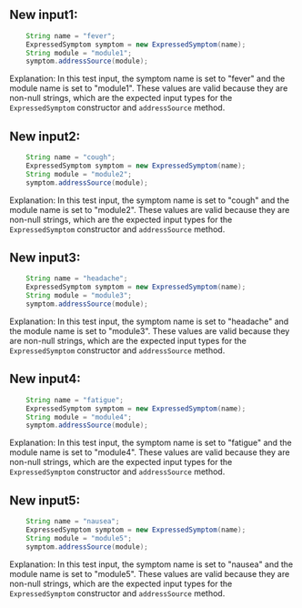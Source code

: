 ## New input1:
```java
    String name = "fever";
    ExpressedSymptom symptom = new ExpressedSymptom(name);
    String module = "module1";
    symptom.addressSource(module);
```
Explanation: In this test input, the symptom name is set to "fever" and the module name is set to "module1". These values are valid because they are non-null strings, which are the expected input types for the `ExpressedSymptom` constructor and `addressSource` method.

## New input2:
```java
    String name = "cough";
    ExpressedSymptom symptom = new ExpressedSymptom(name);
    String module = "module2";
    symptom.addressSource(module);
```
Explanation: In this test input, the symptom name is set to "cough" and the module name is set to "module2". These values are valid because they are non-null strings, which are the expected input types for the `ExpressedSymptom` constructor and `addressSource` method.

## New input3:
```java
    String name = "headache";
    ExpressedSymptom symptom = new ExpressedSymptom(name);
    String module = "module3";
    symptom.addressSource(module);
```
Explanation: In this test input, the symptom name is set to "headache" and the module name is set to "module3". These values are valid because they are non-null strings, which are the expected input types for the `ExpressedSymptom` constructor and `addressSource` method.

## New input4:
```java
    String name = "fatigue";
    ExpressedSymptom symptom = new ExpressedSymptom(name);
    String module = "module4";
    symptom.addressSource(module);
```
Explanation: In this test input, the symptom name is set to "fatigue" and the module name is set to "module4". These values are valid because they are non-null strings, which are the expected input types for the `ExpressedSymptom` constructor and `addressSource` method.

## New input5:
```java
    String name = "nausea";
    ExpressedSymptom symptom = new ExpressedSymptom(name);
    String module = "module5";
    symptom.addressSource(module);
```
Explanation: In this test input, the symptom name is set to "nausea" and the module name is set to "module5". These values are valid because they are non-null strings, which are the expected input types for the `ExpressedSymptom` constructor and `addressSource` method.